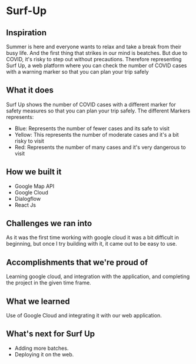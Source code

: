 # Surf-Up

## Inspiration
Summer is here and everyone wants to relax and take a break from their busy life. And the first thing that strikes in our mind is beatches. But due to COVID, it's risky to step out without precautions. Therefore representing Surf Up, a web platform where you can check the number of COVID cases with a warning marker so that you can plan your trip safely

## What it does
Surf Up shows the number of COVID cases with a different marker for safety measures so that you can plan your trip safely. The different Markers represents:

- Blue: Represents the number of fewer cases and its safe to visit
- Yellow: This represents the number of moderate cases and it's a bit risky to visit
- Red: Represents the number of many cases and it's very dangerous to visit

## How we built it
- Google Map API
- Google Cloud
- Dialogflow
- React Js

## Challenges we ran into
As it was the first time working with google cloud it was a bit difficult in beginning, but once I try building with it, it came out to be easy to use.

## Accomplishments that we're proud of
Learning google cloud, and integration with the application, and completing the project in the given time frame.

## What we learned
Use of Google Cloud and integrating it with our web application.

## What's next for Surf Up
- Adding more batches.
- Deploying it on the web.
